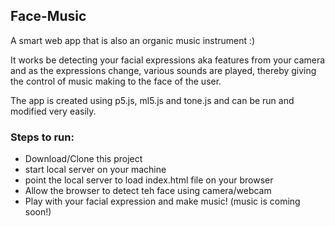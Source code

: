 ## Face-Music 
A smart web app that is also an organic music instrument :) 

It works be detecting your facial expressions aka features from your camera and as the expressions change, various sounds are played, thereby giving the control of music making to the face of the user.

The app is created using p5.js, ml5.js and tone.js and can be run and modified very easily.

### Steps to run:

- Download/Clone this project
- start local server on your machine
- point the local server to load index.html file on your browser
- Allow the browser to detect teh face using camera/webcam
- Play with your facial expression and make music! (music is coming soon!)


